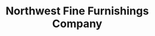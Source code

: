 ---
title: "Northwest Fine Furnishings Company"
url: /mount-vernon/northwest-fine-furnishings-company/
shop: Möbel
---